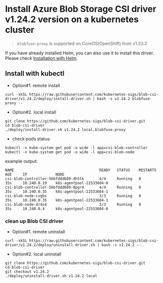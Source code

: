 # Install Azure Blob Storage CSI driver v1.24.2 version on a kubernetes cluster
> `blobfuse-proxy` is supported on CoreOS(OpenShift) from v1.23.2
> 
If you have already installed Helm, you can also use it to install this driver. Please check [Installation with Helm](../charts/README.md).

## Install with kubectl
 - Option#1. remote install
```console
curl -skSL https://raw.githubusercontent.com/kubernetes-sigs/blob-csi-driver/v1.24.2/deploy/install-driver.sh | bash -s v1.24.2 blobfuse-proxy --
```

 - Option#2. local install
```console
git clone https://github.com/kubernetes-sigs/blob-csi-driver.git
cd blob-csi-driver
./deploy/install-driver.sh v1.24.2 local,blobfuse-proxy
```

- check pods status:
```console
kubectl -n kube-system get pod -o wide -l app=csi-blob-controller
kubectl -n kube-system get pod -o wide -l app=csi-blob-node
```

example output:

```console
NAME                                       READY   STATUS    RESTARTS   AGE     IP             NODE
csi-blob-controller-56bfddd689-dh5tk       4/4     Running   0          35s     10.240.0.19    k8s-agentpool-22533604-0
csi-blob-controller-56bfddd689-8pgr4       4/4     Running   0          35s     10.240.0.35    k8s-agentpool-22533604-1
csi-blob-node-cvgbs                        3/3     Running   0          35s     10.240.0.35    k8s-agentpool-22533604-1
csi-blob-node-dr4s4                        3/3     Running   0          35s     10.240.0.4     k8s-agentpool-22533604-0
```

### clean up Blob CSI driver
- Option#1. remote uninstall
```console
curl -skSL https://raw.githubusercontent.com/kubernetes-sigs/blob-csi-driver/v1.24.2/deploy/uninstall-driver.sh | bash -s v1.24.2 --
```

 - Option#2. local uninstall
```console
git clone https://github.com/kubernetes-sigs/blob-csi-driver.git
cd blob-csi-driver
git checkout v1.24.2
./deploy/uninstall-driver.sh v1.24.2 local
```
